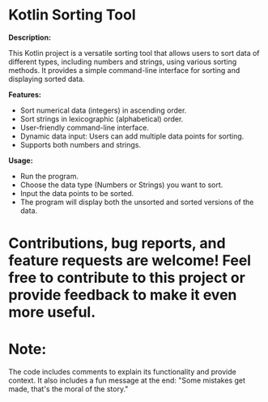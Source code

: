 # Kotlin Sorting Tool

**Description:**

This Kotlin project is a versatile sorting tool that allows users to sort data of different types, including numbers and strings, using various sorting methods. It provides a simple command-line interface for sorting and displaying sorted data.

**Features:**

- Sort numerical data (integers) in ascending order.
- Sort strings in lexicographic (alphabetical) order.
- User-friendly command-line interface.
- Dynamic data input: Users can add multiple data points for sorting.
- Supports both numbers and strings.

**Usage:**
- Run the program.
- Choose the data type (Numbers or Strings) you want to sort.
- Input the data points to be sorted.
- The program will display both the unsorted and sorted versions of the data.

# Contributions, bug reports, and feature requests are welcome! Feel free to contribute to this project or provide feedback to make it even more useful.

# Note:
The code includes comments to explain its functionality and provide context. It also includes a fun message at the end: "Some mistakes get made, that's the moral of the story."

